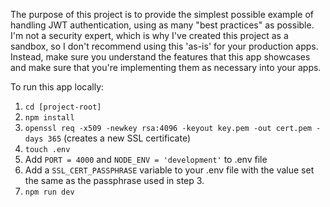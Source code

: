 The purpose of this project is to provide the simplest possible example of handling JWT authentication, using as many "best practices" as possible. I'm not a security expert, which is why I've created this project as a sandbox, so I don't recommend using this 'as-is' for your production apps. Instead, make sure you understand the features that this app showcases and make sure that you're implementing them as necessary into your apps.

To run this app locally:

1. `cd [project-root]`
2. `npm install`
3. `openssl req -x509 -newkey rsa:4096 -keyout key.pem -out cert.pem -days 365` (creates a new SSL certificate)
4. `touch .env`
5. Add `PORT = 4000` and `NODE_ENV = 'development'` to .env file
6. Add a `SSL_CERT_PASSPHRASE` variable to your .env file with the value set the same as the passphrase used in step 3.
7. `npm run dev`
